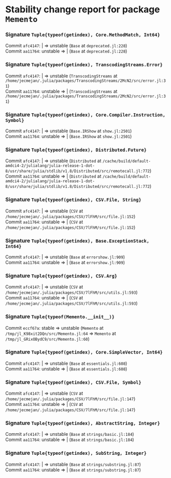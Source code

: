 # Stability change report for package `Memento`

### Signature `Tuple{typeof(getindex), Core.MethodMatch, Int64}`

Commit `afc4147`: | => unstable (`Base` at `deprecated.jl:228`)  
Commit `aa11764`: unstable => | (`Base` at `deprecated.jl:228`)  

### Signature `Tuple{typeof(getindex), TranscodingStreams.Error}`

Commit `afc4147`: | => unstable (`TranscodingStreams` at `/home/jecmejan/.julia/packages/TranscodingStreams/2McN2/src/error.jl:31`)  
Commit `aa11764`: unstable => | (`TranscodingStreams` at `/home/jecmejan/.julia/packages/TranscodingStreams/2McN2/src/error.jl:31`)  

### Signature `Tuple{typeof(getindex), Core.Compiler.Instruction, Symbol}`

Commit `afc4147`: | => unstable (`Base.IRShow` at `show.jl:2501`)  
Commit `aa11764`: unstable => | (`Base.IRShow` at `show.jl:2501`)  

### Signature `Tuple{typeof(getindex), Distributed.Future}`

Commit `afc4147`: | => unstable (`Distributed` at `/cache/build/default-amdci4-2/julialang/julia-release-1-dot-8/usr/share/julia/stdlib/v1.8/Distributed/src/remotecall.jl:772`)  
Commit `aa11764`: unstable => | (`Distributed` at `/cache/build/default-amdci4-2/julialang/julia-release-1-dot-8/usr/share/julia/stdlib/v1.8/Distributed/src/remotecall.jl:772`)  

### Signature `Tuple{typeof(getindex), CSV.File, String}`

Commit `afc4147`: | => unstable (`CSV` at `/home/jecmejan/.julia/packages/CSV/7lFhM/src/file.jl:152`)  
Commit `aa11764`: unstable => | (`CSV` at `/home/jecmejan/.julia/packages/CSV/7lFhM/src/file.jl:152`)  

### Signature `Tuple{typeof(getindex), Base.ExceptionStack, Int64}`

Commit `afc4147`: | => unstable (`Base` at `errorshow.jl:909`)  
Commit `aa11764`: unstable => | (`Base` at `errorshow.jl:909`)  

### Signature `Tuple{typeof(getindex), CSV.Arg}`

Commit `afc4147`: | => unstable (`CSV` at `/home/jecmejan/.julia/packages/CSV/7lFhM/src/utils.jl:593`)  
Commit `aa11764`: unstable => | (`CSV` at `/home/jecmejan/.julia/packages/CSV/7lFhM/src/utils.jl:593`)  

### Signature `Tuple{typeof(Memento.__init__)}`

Commit `eccf67a`: stable => unstable (`Memento` at `/tmp/jl_K98xit2DQn/src/Memento.jl:64` => `Memento` at `/tmp/jl_GRixOBydC9/src/Memento.jl:60`)  

### Signature `Tuple{typeof(getindex), Core.SimpleVector, Int64}`

Commit `afc4147`: | => unstable (`Base` at `essentials.jl:608`)  
Commit `aa11764`: unstable => | (`Base` at `essentials.jl:608`)  

### Signature `Tuple{typeof(getindex), CSV.File, Symbol}`

Commit `afc4147`: | => unstable (`CSV` at `/home/jecmejan/.julia/packages/CSV/7lFhM/src/file.jl:147`)  
Commit `aa11764`: unstable => | (`CSV` at `/home/jecmejan/.julia/packages/CSV/7lFhM/src/file.jl:147`)  

### Signature `Tuple{typeof(getindex), AbstractString, Integer}`

Commit `afc4147`: | => unstable (`Base` at `strings/basic.jl:184`)  
Commit `aa11764`: unstable => | (`Base` at `strings/basic.jl:184`)  

### Signature `Tuple{typeof(getindex), SubString, Integer}`

Commit `afc4147`: | => unstable (`Base` at `strings/substring.jl:87`)  
Commit `aa11764`: unstable => | (`Base` at `strings/substring.jl:87`)  

